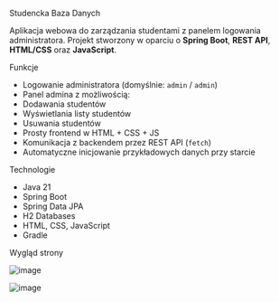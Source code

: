Studencka Baza Danych

Aplikacja webowa do zarządzania studentami z panelem logowania administratora. Projekt stworzony w oparciu o **Spring Boot**, **REST API**, **HTML/CSS** oraz **JavaScript**.

Funkcje

- Logowanie administratora (domyślnie: `admin` / `admin`)
- Panel admina z możliwością:
- Dodawania studentów
- Wyświetlania listy studentów
- Usuwania studentów
- Prosty frontend w HTML + CSS + JS
- Komunikacja z backendem przez REST API (`fetch`)
- Automatyczne inicjowanie przykładowych danych przy starcie

Technologie

- Java 21
- Spring Boot
- Spring Data JPA
- H2 Databases
- HTML, CSS, JavaScript
- Gradle

Wygląd strony

![image](https://github.com/user-attachments/assets/aa860d78-7e9d-48cb-ab79-2377e26e4d17)

![image](https://github.com/user-attachments/assets/f3b86bf6-5723-4192-9777-6d794623fca7)
